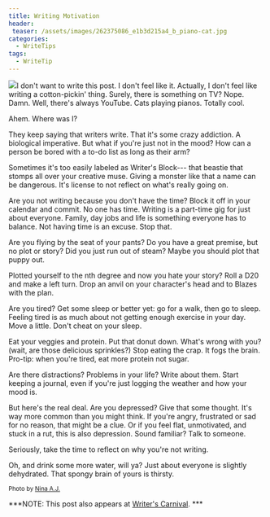 ```yaml
---
title: Writing Motivation
header:
 teaser: /assets/images/262375086_e1b3d215a4_b_piano-cat.jpg
categories:
  - WriteTips
tags:
  - WriteTip
---
```

<img src="https://douglangille.github.io/assets/images/262375086_e1b3d215a4_b_piano-cat.jpg">I don't want to write this post. I don't feel like it. Actually, I don't feel like writing a cotton-pickin' thing. Surely, there is something on TV? Nope. Damn. Well, there's always YouTube. Cats playing pianos. Totally cool.

Ahem. Where was I?

They keep saying that writers write. That it's some crazy addiction. A biological imperative. But what if you're just not in the mood? How can a person be bored with a to-do list as long as their arm?

Sometimes it's too easily labeled as Writer's Block--- that beastie that stomps all over your creative muse. Giving a monster like that a name can be dangerous. It's license to not reflect on what's really going on.

Are you not writing because you don't have the time? Block it off in your calendar and commit. No one has time. Writing is a part-time gig for just about everyone. Family, day jobs and life is something everyone has to balance. Not having time is an excuse. Stop that.

Are you flying by the seat of your pants? Do you have a great premise, but no plot or story? Did you just run out of steam? Maybe you should plot that puppy out.

Plotted yourself to the nth degree and now you hate your story? Roll a D20 and make a left turn. Drop an anvil on your character's head and to Blazes with the plan.

Are you tired? Get some sleep or better yet: go for a walk, then go to sleep. Feeling tired is as much about not getting enough exercise in your day. Move a little. Don't cheat on your sleep.

Eat your veggies and protein. Put that donut down. What's wrong with you? (wait, are those delicious sprinkles?) Stop eating the crap. It fogs the brain. Pro-tip: when you're tired, eat more protein not sugar.

Are there distractions? Problems in your life? Write about them. Start keeping a journal, even if you're just logging the weather and how your mood is.

But here's the real deal. Are you depressed? Give that some thought. It's way more common than you might think. If you're angry, frustrated or sad for no reason, that might be a clue. Or if you feel flat, unmotivated, and stuck in a rut, this is also depression. Sound familiar? Talk to someone.

Seriously, take the time to reflect on why you're not writing.

Oh, and drink some more water, will ya? Just about everyone is slightly dehydrated. That spongy brain of yours is thirsty.

<small>Photo by <a href="http://www.flickr.com/photos/65737797@N00/262375086" target="_blank">Nina A.J.</a> </small>

***NOTE: This post also appears at <a href="http://wcwritingtips.wordpress.com/2014/10/09/writing-motivation/">Writer's Carnival</a>. ***